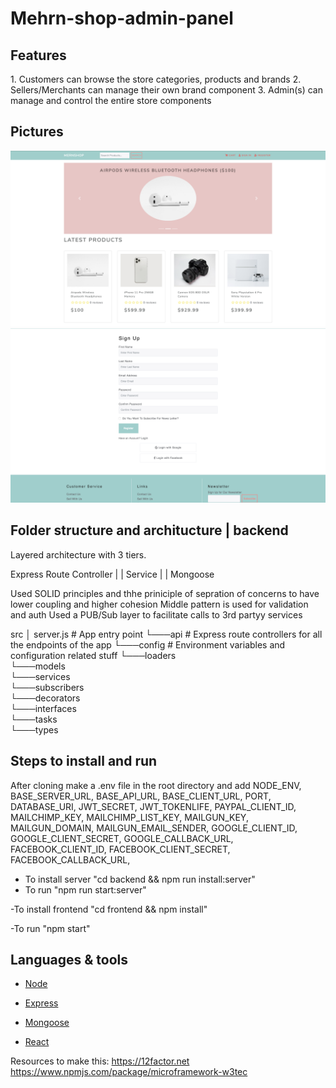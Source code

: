 # Mehrn-shop-admin-panel
<h2>Features</h2>
1. Customers can browse the store categories, products and brands
2. Sellers/Merchants can manage their own brand component
3. Admin(s) can manage and control the entire store components 

<h2>Pictures</h2>

![pic-1](pic-1.png)
![pic](pic.png)


<h2>Folder structure and architucture | backend </h2>

Layered architecture with 3 tiers.

Express Route Controller 
        |    |
        Service 
        |    |
       Mongoose   
  
Used SOLID principles and thhe priniciple of sepration of concerns to have lower coupling and higher cohesion 
Middle pattern is used for validation and auth
Used a PUB/Sub layer to facilitate calls to 3rd partyy services 



src
│   server.js          # App entry point
└───api                # Express route controllers for all the endpoints of the app
└───config             # Environment variables and configuration related stuff
└───loaders            
└───models             
└───services           
└───subscribers        
└───decorators    
└───interfaces     
└───tasks  
└───types




## Steps to install and run 
After cloning make a .env file in the root directory and add 
NODE_ENV, BASE_SERVER_URL, BASE_API_URL, BASE_CLIENT_URL, PORT, DATABASE_URI,
JWT_SECRET, JWT_TOKENLIFE,
PAYPAL_CLIENT_ID, MAILCHIMP_KEY, MAILCHIMP_LIST_KEY,
MAILGUN_KEY, MAILGUN_DOMAIN, MAILGUN_EMAIL_SENDER,
GOOGLE_CLIENT_ID, GOOGLE_CLIENT_SECRET, GOOGLE_CALLBACK_URL,
FACEBOOK_CLIENT_ID, FACEBOOK_CLIENT_SECRET, FACEBOOK_CALLBACK_URL,

- To install server
"cd backend && npm run install:server"
- To run
"npm  run start:server"

-To install frontend 
"cd frontend && npm install"

-To run 
"npm start"

## Languages & tools

- [Node](https://nodejs.org/en/)

- [Express](https://expressjs.com/)

- [Mongoose](https://mongoosejs.com/)

- [React](https://reactjs.org/)

Resources to make this:
https://12factor.net
https://www.npmjs.com/package/microframework-w3tec
